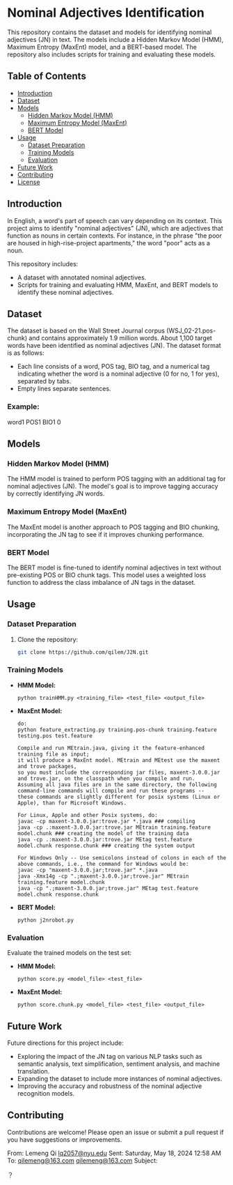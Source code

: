 
# Nominal Adjectives Identification

This repository contains the dataset and models for identifying nominal adjectives (JN) in text.
The models include a Hidden Markov Model (HMM), Maximum Entropy (MaxEnt) model, and a BERT-based model.
The repository also includes scripts for training and evaluating these models.

## Table of Contents
- [Introduction](#introduction)
- [Dataset](#dataset)
- [Models](#models)
  - [Hidden Markov Model (HMM)](#hidden-markov-model-hmm)
  - [Maximum Entropy Model (MaxEnt)](#maximum-entropy-model-maxent)
  - [BERT Model](#bert-model)
- [Usage](#usage)
  - [Dataset Preparation](#dataset-preparation)
  - [Training Models](#training-models)
  - [Evaluation](#evaluation)
- [Future Work](#future-work)
- [Contributing](#contributing)
- [License](#license)

## Introduction
In English, a word's part of speech can vary depending on its context. This project aims to identify "nominal adjectives" (JN),
which are adjectives that function as nouns in certain contexts.
For instance, in the phrase "the poor are housed in high-rise-project apartments," the word "poor" acts as a noun.

This repository includes:
- A dataset with annotated nominal adjectives.
- Scripts for training and evaluating HMM, MaxEnt, and BERT models to identify these nominal adjectives.

## Dataset
The dataset is based on the Wall Street Journal corpus (WSJ_02-21.pos-chunk) and contains approximately 1.9 million words.
About 1,100 target words have been identified as nominal adjectives (JN). The dataset format is as follows:

- Each line consists of a word, POS tag, BIO tag, and a numerical tag indicating whether the word is a nominal adjective (0 for no, 1 for yes), separated by tabs.
- Empty lines separate sentences.

### Example:
word1 POS1 BIO1 0


## Models

### Hidden Markov Model (HMM)
The HMM model is trained to perform POS tagging with an additional tag for nominal adjectives (JN).
The model's goal is to improve tagging accuracy by correctly identifying JN words.

### Maximum Entropy Model (MaxEnt)
The MaxEnt model is another approach to POS tagging and BIO chunking, incorporating the JN tag to see if it improves chunking performance.

### BERT Model
The BERT model is fine-tuned to identify nominal adjectives in text without pre-existing POS or BIO chunk tags.
This model uses a weighted loss function to address the class imbalance of JN tags in the dataset.

## Usage

### Dataset Preparation
1. Clone the repository:
   ```bash
   git clone https://github.com/qilem/J2N.git

### Training Models
- **HMM Model:**
  ```
  python trainHMM.py <training_file> <test_file> <output_file>
  ```

- **MaxEnt Model:**
  ```
  do:
  python feature_extracting.py training.pos-chunk training.feature testing.pos test.feature

  Compile and run MEtrain.java, giving it the feature-enhanced training file as input;
  it will produce a MaxEnt model. MEtrain and MEtest use the maxent and trove packages,
  so you must include the corresponding jar files, maxent-3.0.0.jar and trove.jar, on the classpath when you compile and run.
  Assuming all java files are in the same directory, the following command-line commands will compile and run these programs --
  these commands are slightly different for posix systems (Linux or Apple), than for Microsoft Windows.

  For Linux, Apple and other Posix systems, do:
  javac -cp maxent-3.0.0.jar:trove.jar *.java ### compiling
  java -cp .:maxent-3.0.0.jar:trove.jar MEtrain training.feature model.chunk ### creating the model of the training data
  java -cp .:maxent-3.0.0.jar:trove.jar MEtag test.feature model.chunk response.chunk ### creating the system output

  For Windows Only -- Use semicolons instead of colons in each of the above commands, i.e., the command for Windows would be:
  javac -cp "maxent-3.0.0.jar;trove.jar" *.java
  java -Xmx14g -cp ".;maxent-3.0.0.jar;trove.jar" MEtrain training.feature model.chunk
  java -cp ".;maxent-3.0.0.jar;trove.jar" MEtag test.feature model.chunk response.chunk
  ```

- **BERT Model:**
  ```
  python j2nrobot.py
  ```

### Evaluation
Evaluate the trained models on the test set:

- **HMM Model:**
  ```
  python score.py <model_file> <test_file>
  ```

- **MaxEnt Model:**
  ```
  python score.chunk.py <model_file> <test_file> <output_file>
  ```


## Future Work
Future directions for this project include:
- Exploring the impact of the JN tag on various NLP tasks such as semantic analysis, text simplification, sentiment analysis, and machine translation.
- Expanding the dataset to include more instances of nominal adjectives.
- Improving the accuracy and robustness of the nominal adjective recognition models.

## Contributing
Contributions are welcome! Please open an issue or submit a pull request if you have suggestions or improvements.



From: Lemeng Qi <lq2057@nyu.edu>
Sent: Saturday, May 18, 2024 12:58 AM
To: qilemeng@163.com <qilemeng@163.com>
Subject:
 
？
